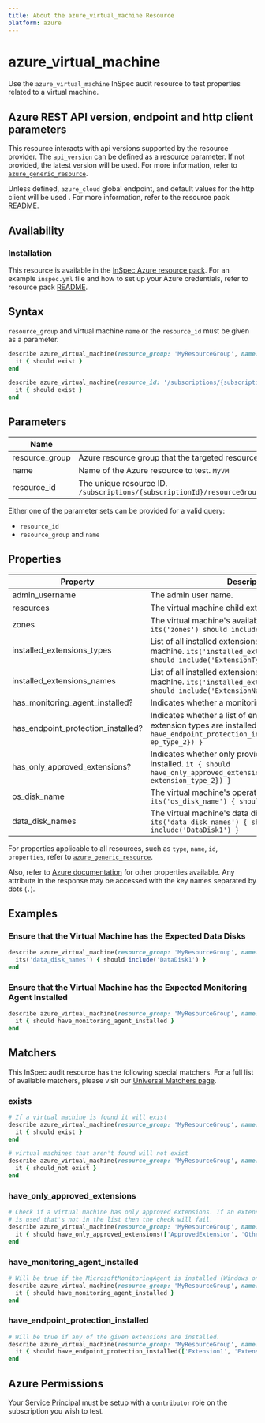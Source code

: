 ```yaml
---
title: About the azure_virtual_machine Resource
platform: azure
---
```


# azure_virtual_machine

Use the `azure_virtual_machine` InSpec audit resource to test properties related to a virtual machine.

## Azure REST API version, endpoint and http client parameters

This resource interacts with api versions supported by the resource provider.
The `api_version` can be defined as a resource parameter.
If not provided, the latest version will be used.
For more information, refer to [`azure_generic_resource`](azure_generic_resource.md).

Unless defined, `azure_cloud` global endpoint, and default values for the http client will be used .
For more information, refer to the resource pack [README](../../README.md). 

## Availability

### Installation

This resource is available in the [InSpec Azure resource pack](https://github.com/inspec/inspec-azure). 
For an example `inspec.yml` file and how to set up your Azure credentials, refer to resource pack [README](../../README.md#Service-Principal).

## Syntax

`resource_group` and virtual machine `name` or the `resource_id` must be given as a parameter.
```ruby
describe azure_virtual_machine(resource_group: 'MyResourceGroup', name: 'MyVmName') do
  it { should exist }
end
```
```ruby
describe azure_virtual_machine(resource_id: '/subscriptions/{subscriptionId}/resourceGroups/{resourceGroup}/providers/Microsoft.Compute/virtualMachines/{vmName}') do
  it { should exist }
end
```
## Parameters

| Name                           | Description                                                                      |
|--------------------------------|----------------------------------------------------------------------------------|
| resource_group                 | Azure resource group that the targeted resource resides in. `MyResourceGroup`    |
| name                           | Name of the Azure resource to test. `MyVM`                                       |
| resource_id                    | The unique resource ID. `/subscriptions/{subscriptionId}/resourceGroups/{resourceGroup}/providers/Microsoft.Compute/virtualMachines/{vmName}` |

Either one of the parameter sets can be provided for a valid query:
- `resource_id`
- `resource_group` and `name`

## Properties

| Property                              | Description |
|---------------------------------------|-------------|
| admin_username                        | The admin user name. |
| resources                             | The virtual machine child extension resources. |
| zones                                 | The virtual machine's availability zones. `its('zones') should include('zone1', 'zone2')` |
| installed_extensions_types            | List of all installed extensions' types for the virtual machine. `its('installed_extensions_types') { should include('ExtensionType') }` |
| installed_extensions_names            | List of all installed extensions' names for the virtual machine. `its('installed_extensions_names') { should include('ExtensionName') }` |
| has_monitoring_agent_installed?       | Indicates whether a monitoring agent is installed. |
| has_endpoint_protection_installed?    | Indicates whether a list of endpoint protection extension types are installed. `it { should have_endpoint_protection_installed(%w{ep_type_1 ep_type_2}) }` |
| has_only_approved_extensions?         | Indicates whether only provided extension types are installed. `it { should have_only_approved_extensions(%w{extension_type_1 extension_type_2}) }` |
| os_disk_name                          | The virtual machine's operating system disk name. `its('os_disk_name') { should cmp 'OsDiskName' }` |
| data_disk_names                       | The virtual machine's data disk names. `its('data_disk_names') { should include('DataDisk1') }` |

For properties applicable to all resources, such as `type`, `name`, `id`, `properties`, refer to [`azure_generic_resource`](azure_generic_resource.md#properties).

Also, refer to [Azure documentation](https://docs.microsoft.com/en-us/rest/api/compute/virtualmachines/get#virtualmachine) for other properties available. 
Any attribute in the response may be accessed with the key names separated by dots (`.`).


## Examples

### Ensure that the Virtual Machine has the Expected Data Disks
```ruby
describe azure_virtual_machine(resource_group: 'MyResourceGroup', name: 'MyVmName') do
  its('data_disk_names') { should include('DataDisk1') }
end
```
### Ensure that the Virtual Machine has the Expected Monitoring Agent Installed
```ruby
describe azure_virtual_machine(resource_group: 'MyResourceGroup', name: 'MyVmName') do
  it { should have_monitoring_agent_installed }
end
```
## Matchers

This InSpec audit resource has the following special matchers. For a full list of available matchers, please visit our [Universal Matchers page](/inspec/matchers/).

### exists
```ruby
# If a virtual machine is found it will exist
describe azure_virtual_machine(resource_group: 'MyResourceGroup', name: 'MyVmName') do
  it { should exist }
end

# virtual machines that aren't found will not exist
describe azure_virtual_machine(resource_group: 'MyResourceGroup', name: 'DoesNotExist') do
  it { should_not exist }
end
```
### have_only_approved_extensions
```ruby
# Check if a virtual machine has only approved extensions. If an extension
# is used that's not in the list then the check will fail.
describe azure_virtual_machine(resource_group: 'MyResourceGroup', name: 'MyVmName') do
  it { should have_only_approved_extensions(['ApprovedExtension', 'OtherApprovedExtensions']) }
end
```
### have_monitoring_agent_installed
```ruby
# Will be true if the MicrosoftMonitoringAgent is installed (Windows only)
describe azure_virtual_machine(resource_group: 'MyResourceGroup', name: 'MyVmName') do
  it { should have_monitoring_agent_installed }
end
```
### have_endpoint_protection_installed
```ruby
# Will be true if any of the given extensions are installed.
describe azure_virtual_machine(resource_group: 'MyResourceGroup', name: 'MyVmName') do
  it { should have_endpoint_protection_installed(['Extension1', 'Extension2']) }
end
```
## Azure Permissions

Your [Service Principal](https://docs.microsoft.com/en-us/azure/azure-resource-manager/resource-group-create-service-principal-portal) must be setup with a `contributor` role on the subscription you wish to test.
